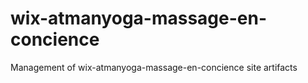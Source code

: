 # wix-atmanyoga-massage-en-concience
Management of wix-atmanyoga-massage-en-concience site artifacts
